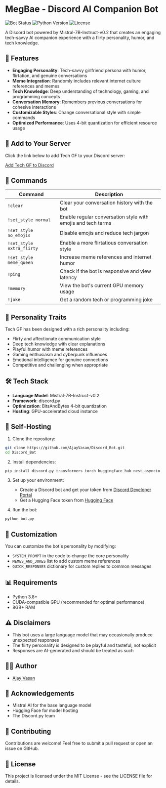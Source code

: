 # MegBae - Discord AI Companion Bot

![Bot Status](https://img.shields.io/badge/status-online-brightgreen)
![Python Version](https://img.shields.io/badge/python-3.8%2B-blue)
![License](https://img.shields.io/badge/license-MIT-green)

A Discord bot powered by Mistral-7B-Instruct-v0.2 that creates an engaging tech-savvy AI companion experience with a flirty personality, humor, and tech knowledge.

## 🌟 Features

- **Engaging Personality**: Tech-savvy girlfriend persona with humor, flirtation, and genuine conversations
- **Meme Integration**: Randomly includes relevant internet culture references and memes
- **Tech Knowledge**: Deep understanding of technology, gaming, and programming concepts
- **Conversation Memory**: Remembers previous conversations for cohesive interactions
- **Customizable Styles**: Change conversational style with simple commands
- **Optimized Performance**: Uses 4-bit quantization for efficient resource usage

## 🔗 Add to Your Server

Click the link below to add Tech GF to your Discord server:

[Add Tech GF to Discord](https://discord.com/oauth2/authorize?client_id=1362754862768459846&permissions=75776&integration_type=0&scope=bot)

## 💬 Commands

| Command | Description |
|---------|-------------|
| `!clear` | Clear your conversation history with the bot |
| `!set_style normal` | Enable regular conversation style with emojis and tech terms |
| `!set_style no_emojis` | Disable emojis and reduce tech jargon |
| `!set_style extra_flirty` | Enable a more flirtatious conversation style |
| `!set_style meme_queen` | Increase meme references and internet humor |
| `!ping` | Check if the bot is responsive and view latency |
| `!memory` | View the bot's current GPU memory usage |
| `!joke` | Get a random tech or programming joke |

## 🧠 Personality Traits

Tech GF has been designed with a rich personality including:

- Flirty and affectionate communication style
- Deep tech knowledge with clear explanations
- Playful humor with meme references
- Gaming enthusiasm and cyberpunk influences
- Emotional intelligence for genuine connections
- Competitive and challenging when appropriate

## 🛠️ Tech Stack

- **Language Model**: Mistral-7B-Instruct-v0.2
- **Framework**: discord.py
- **Optimization**: BitsAndBytes 4-bit quantization
- **Hosting**: GPU-accelerated cloud instance

## 🚀 Self-Hosting

1. Clone the repository:
```bash
git clone https://github.com/AjayVasan/Discord_Bot.git
cd Discord_Bot
```

2. Install dependencies:
```bash
pip install discord.py transformers torch huggingface_hub nest_asyncio accelerate bitsandbytes
```

3. Set up your environment:
   - Create a Discord bot and get your token from [Discord Developer Portal](https://discord.com/developers/applications)
   - Get a Hugging Face token from [Hugging Face](https://huggingface.co/settings/tokens)

4. Run the bot:
```bash
python bot.py
```

## 📝 Customization

You can customize the bot's personality by modifying:
- `SYSTEM_PROMPT` in the code to change the core personality
- `MEMES_AND_JOKES` list to add custom meme references
- `QUICK_RESPONSES` dictionary for custom replies to common messages

## 📊 Requirements

- Python 3.8+
- CUDA-compatible GPU (recommended for optimal performance)
- 8GB+ RAM

## ⚠️ Disclaimers

- This bot uses a large language model that may occasionally produce unexpected responses
- The flirty personality is designed to be playful and tasteful, not explicit
- Responses are AI-generated and should be treated as such

## 👨‍💻 Author

- [Ajay Vasan](https://github.com/AjayVasan)

## 🙏 Acknowledgements

- Mistral AI for the base language model
- Hugging Face for model hosting
- The Discord.py team
## 🤝 Contributing

Contributions are welcome! Feel free to submit a pull request or open an issue on GitHub.


## 📄 License

This project is licensed under the MIT License - see the LICENSE file for details.
